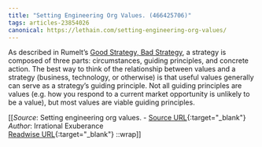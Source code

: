 ```yaml
---
title: "Setting Engineering Org Values. (466425706)"
tags: articles-23854026
canonical: https://lethain.com/setting-engineering-org-values/
---
```


As described in Rumelt’s [Good Strategy, Bad Strategy](https://www.amazon.com/Good-Strategy-Bad-Difference-Matters/dp/0307886239), a strategy is composed of three parts: circumstances, guiding principles, and concrete action. The best way to think of the relationship between values and a strategy (business, technology, or otherwise) is that useful values generally can serve as a strategy’s guiding principle. Not all guiding principles are values (e.g. how you respond to a current market opportunity is unlikely to be a value), but most values are viable guiding principles.


[[_Source_: Setting engineering org values. - [Source URL](https://lethain.com/setting-engineering-org-values/){:target="_blank"}<br>
_Author_: Irrational Exuberance<br>
[Readwise URL](https://readwise.io/open/466425706){:target="_blank"}
::wrap]]